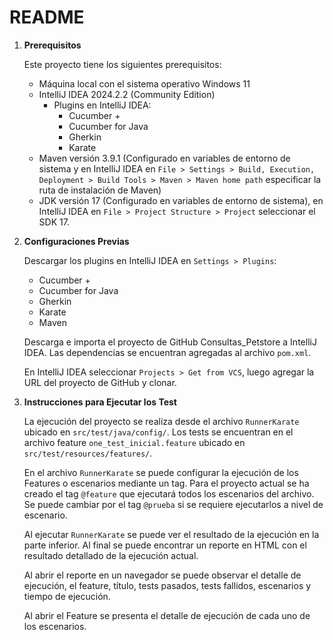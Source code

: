 # README

1. **Prerequisitos**

   Este proyecto tiene los siguientes prerequisitos:

   - Máquina local con el sistema operativo Windows 11
   - IntelliJ IDEA 2024.2.2 (Community Edition)
     - Plugins en IntelliJ IDEA:
       - Cucumber +
       - Cucumber for Java
       - Gherkin
       - Karate
   - Maven versión 3.9.1 (Configurado en variables de entorno de sistema y en IntelliJ IDEA en `File > Settings > Build, Execution, Deployment > Build Tools > Maven > Maven home path` especificar la ruta de instalación de Maven)
   - JDK versión 17 (Configurado en variables de entorno de sistema), en IntelliJ IDEA en `File > Project Structure > Project` seleccionar el SDK 17.

2. **Configuraciones Previas**

   Descargar los plugins en IntelliJ IDEA en `Settings > Plugins`:

   - Cucumber +
   - Cucumber for Java
   - Gherkin
   - Karate
   - Maven

   Descarga e importa el proyecto de GitHub Consultas_Petstore a IntelliJ IDEA. Las dependencias se encuentran agregadas al archivo `pom.xml`.

   En IntelliJ IDEA seleccionar `Projects > Get from VCS`, luego agregar la URL del proyecto de GitHub y clonar.

3. **Instrucciones para Ejecutar los Test**

   La ejecución del proyecto se realiza desde el archivo `RunnerKarate` ubicado en `src/test/java/config/`. Los tests se encuentran en el archivo feature `one_test_inicial.feature` ubicado en `src/test/resources/features/`.

   En el archivo `RunnerKarate` se puede configurar la ejecución de los Features o escenarios mediante un tag. Para el proyecto actual se ha creado el tag `@feature` que ejecutará todos los escenarios del archivo. Se puede cambiar por el tag `@prueba` si se requiere ejecutarlos a nivel de escenario.

   Al ejecutar `RunnerKarate` se puede ver el resultado de la ejecución en la parte inferior. Al final se puede encontrar un reporte en HTML con el resultado detallado de la ejecución actual.

   Al abrir el reporte en un navegador se puede observar el detalle de ejecución, el feature, título, tests pasados, tests fallidos, escenarios y tiempo de ejecución.

   Al abrir el Feature se presenta el detalle de ejecución de cada uno de los escenarios.

